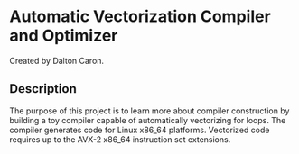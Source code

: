 # Automatic Vectorization Compiler and Optimizer

Created by Dalton Caron.

## Description

The purpose of this project is to learn more about compiler construction by 
building a toy compiler capable of automatically vectorizing for loops. The 
compiler generates code for Linux x86_64 platforms. Vectorized code requires up 
to the AVX-2 x86_64 instruction set extensions.
